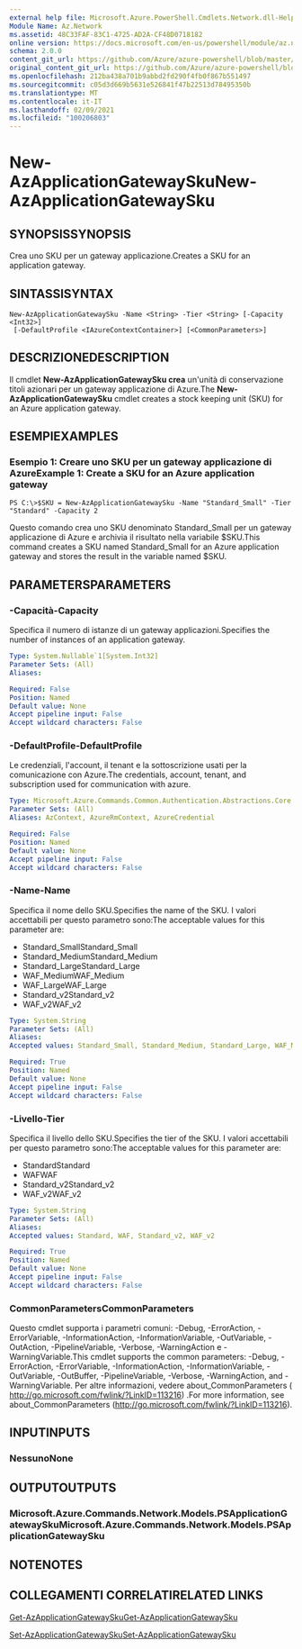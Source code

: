 ```yaml
---
external help file: Microsoft.Azure.PowerShell.Cmdlets.Network.dll-Help.xml
Module Name: Az.Network
ms.assetid: 48C33FAF-83C1-4725-AD2A-CF48D0718182
online version: https://docs.microsoft.com/en-us/powershell/module/az.network/new-azapplicationgatewaysku
schema: 2.0.0
content_git_url: https://github.com/Azure/azure-powershell/blob/master/src/Network/Network/help/New-AzApplicationGatewaySku.md
original_content_git_url: https://github.com/Azure/azure-powershell/blob/master/src/Network/Network/help/New-AzApplicationGatewaySku.md
ms.openlocfilehash: 212ba438a701b9abbd2fd290f4fb0f867b551497
ms.sourcegitcommit: c05d3d669b5631e526841f47b22513d78495350b
ms.translationtype: MT
ms.contentlocale: it-IT
ms.lasthandoff: 02/09/2021
ms.locfileid: "100206803"
---
```

# <span data-ttu-id="c3df9-101">New-AzApplicationGatewaySku</span><span class="sxs-lookup"><span data-stu-id="c3df9-101">New-AzApplicationGatewaySku</span></span>

## <span data-ttu-id="c3df9-102">SYNOPSIS</span><span class="sxs-lookup"><span data-stu-id="c3df9-102">SYNOPSIS</span></span>
<span data-ttu-id="c3df9-103">Crea uno SKU per un gateway applicazione.</span><span class="sxs-lookup"><span data-stu-id="c3df9-103">Creates a SKU for an application gateway.</span></span>

## <span data-ttu-id="c3df9-104">SINTASSI</span><span class="sxs-lookup"><span data-stu-id="c3df9-104">SYNTAX</span></span>

```
New-AzApplicationGatewaySku -Name <String> -Tier <String> [-Capacity <Int32>]
 [-DefaultProfile <IAzureContextContainer>] [<CommonParameters>]
```

## <span data-ttu-id="c3df9-105">DESCRIZIONE</span><span class="sxs-lookup"><span data-stu-id="c3df9-105">DESCRIPTION</span></span>
<span data-ttu-id="c3df9-106">Il cmdlet **New-AzApplicationGatewaySku crea** un'unità di conservazione titoli azionari per un gateway applicazione di Azure.</span><span class="sxs-lookup"><span data-stu-id="c3df9-106">The **New-AzApplicationGatewaySku** cmdlet creates a stock keeping unit (SKU) for an Azure application gateway.</span></span>

## <span data-ttu-id="c3df9-107">ESEMPI</span><span class="sxs-lookup"><span data-stu-id="c3df9-107">EXAMPLES</span></span>

### <span data-ttu-id="c3df9-108">Esempio 1: Creare uno SKU per un gateway applicazione di Azure</span><span class="sxs-lookup"><span data-stu-id="c3df9-108">Example 1: Create a SKU for an Azure application gateway</span></span>
```
PS C:\>$SKU = New-AzApplicationGatewaySku -Name "Standard_Small" -Tier "Standard" -Capacity 2
```

<span data-ttu-id="c3df9-109">Questo comando crea uno SKU denominato Standard_Small per un gateway applicazione di Azure e archivia il risultato nella variabile $SKU.</span><span class="sxs-lookup"><span data-stu-id="c3df9-109">This command creates a SKU named Standard_Small for an Azure application gateway and stores the result in the variable named $SKU.</span></span>

## <span data-ttu-id="c3df9-110">PARAMETERS</span><span class="sxs-lookup"><span data-stu-id="c3df9-110">PARAMETERS</span></span>

### <span data-ttu-id="c3df9-111">-Capacità</span><span class="sxs-lookup"><span data-stu-id="c3df9-111">-Capacity</span></span>
<span data-ttu-id="c3df9-112">Specifica il numero di istanze di un gateway applicazioni.</span><span class="sxs-lookup"><span data-stu-id="c3df9-112">Specifies the number of instances of an application gateway.</span></span>

```yaml
Type: System.Nullable`1[System.Int32]
Parameter Sets: (All)
Aliases:

Required: False
Position: Named
Default value: None
Accept pipeline input: False
Accept wildcard characters: False
```

### <span data-ttu-id="c3df9-113">-DefaultProfile</span><span class="sxs-lookup"><span data-stu-id="c3df9-113">-DefaultProfile</span></span>
<span data-ttu-id="c3df9-114">Le credenziali, l'account, il tenant e la sottoscrizione usati per la comunicazione con Azure.</span><span class="sxs-lookup"><span data-stu-id="c3df9-114">The credentials, account, tenant, and subscription used for communication with azure.</span></span>

```yaml
Type: Microsoft.Azure.Commands.Common.Authentication.Abstractions.Core.IAzureContextContainer
Parameter Sets: (All)
Aliases: AzContext, AzureRmContext, AzureCredential

Required: False
Position: Named
Default value: None
Accept pipeline input: False
Accept wildcard characters: False
```

### <span data-ttu-id="c3df9-115">-Name</span><span class="sxs-lookup"><span data-stu-id="c3df9-115">-Name</span></span>
<span data-ttu-id="c3df9-116">Specifica il nome dello SKU.</span><span class="sxs-lookup"><span data-stu-id="c3df9-116">Specifies the name of the SKU.</span></span>
<span data-ttu-id="c3df9-117">I valori accettabili per questo parametro sono:</span><span class="sxs-lookup"><span data-stu-id="c3df9-117">The acceptable values for this parameter are:</span></span>
- <span data-ttu-id="c3df9-118">Standard_Small</span><span class="sxs-lookup"><span data-stu-id="c3df9-118">Standard_Small</span></span>
- <span data-ttu-id="c3df9-119">Standard_Medium</span><span class="sxs-lookup"><span data-stu-id="c3df9-119">Standard_Medium</span></span>
- <span data-ttu-id="c3df9-120">Standard_Large</span><span class="sxs-lookup"><span data-stu-id="c3df9-120">Standard_Large</span></span>
- <span data-ttu-id="c3df9-121">WAF_Medium</span><span class="sxs-lookup"><span data-stu-id="c3df9-121">WAF_Medium</span></span>
- <span data-ttu-id="c3df9-122">WAF_Large</span><span class="sxs-lookup"><span data-stu-id="c3df9-122">WAF_Large</span></span>
- <span data-ttu-id="c3df9-123">Standard_v2</span><span class="sxs-lookup"><span data-stu-id="c3df9-123">Standard_v2</span></span>
- <span data-ttu-id="c3df9-124">WAF_v2</span><span class="sxs-lookup"><span data-stu-id="c3df9-124">WAF_v2</span></span>

```yaml
Type: System.String
Parameter Sets: (All)
Aliases:
Accepted values: Standard_Small, Standard_Medium, Standard_Large, WAF_Medium, WAF_Large, Standard_v2, WAF_v2

Required: True
Position: Named
Default value: None
Accept pipeline input: False
Accept wildcard characters: False
```

### <span data-ttu-id="c3df9-125">-Livello</span><span class="sxs-lookup"><span data-stu-id="c3df9-125">-Tier</span></span>
<span data-ttu-id="c3df9-126">Specifica il livello dello SKU.</span><span class="sxs-lookup"><span data-stu-id="c3df9-126">Specifies the tier of the SKU.</span></span>
<span data-ttu-id="c3df9-127">I valori accettabili per questo parametro sono:</span><span class="sxs-lookup"><span data-stu-id="c3df9-127">The acceptable values for this parameter are:</span></span>
- <span data-ttu-id="c3df9-128">Standard</span><span class="sxs-lookup"><span data-stu-id="c3df9-128">Standard</span></span>
- <span data-ttu-id="c3df9-129">WAF</span><span class="sxs-lookup"><span data-stu-id="c3df9-129">WAF</span></span>
- <span data-ttu-id="c3df9-130">Standard_v2</span><span class="sxs-lookup"><span data-stu-id="c3df9-130">Standard_v2</span></span>
- <span data-ttu-id="c3df9-131">WAF_v2</span><span class="sxs-lookup"><span data-stu-id="c3df9-131">WAF_v2</span></span>

```yaml
Type: System.String
Parameter Sets: (All)
Aliases:
Accepted values: Standard, WAF, Standard_v2, WAF_v2

Required: True
Position: Named
Default value: None
Accept pipeline input: False
Accept wildcard characters: False
```

### <span data-ttu-id="c3df9-132">CommonParameters</span><span class="sxs-lookup"><span data-stu-id="c3df9-132">CommonParameters</span></span>
<span data-ttu-id="c3df9-133">Questo cmdlet supporta i parametri comuni: -Debug, -ErrorAction, -ErrorVariable, -InformationAction, -InformationVariable, -OutVariable, -OutAction, -PipelineVariable, -Verbose, -WarningAction e -WarningVariable.</span><span class="sxs-lookup"><span data-stu-id="c3df9-133">This cmdlet supports the common parameters: -Debug, -ErrorAction, -ErrorVariable, -InformationAction, -InformationVariable, -OutVariable, -OutBuffer, -PipelineVariable, -Verbose, -WarningAction, and -WarningVariable.</span></span> <span data-ttu-id="c3df9-134">Per altre informazioni, vedere about_CommonParameters ( http://go.microsoft.com/fwlink/?LinkID=113216) .</span><span class="sxs-lookup"><span data-stu-id="c3df9-134">For more information, see about_CommonParameters (http://go.microsoft.com/fwlink/?LinkID=113216).</span></span>

## <span data-ttu-id="c3df9-135">INPUT</span><span class="sxs-lookup"><span data-stu-id="c3df9-135">INPUTS</span></span>

### <span data-ttu-id="c3df9-136">Nessuno</span><span class="sxs-lookup"><span data-stu-id="c3df9-136">None</span></span>

## <span data-ttu-id="c3df9-137">OUTPUT</span><span class="sxs-lookup"><span data-stu-id="c3df9-137">OUTPUTS</span></span>

### <span data-ttu-id="c3df9-138">Microsoft.Azure.Commands.Network.Models.PSApplicationGatewaySku</span><span class="sxs-lookup"><span data-stu-id="c3df9-138">Microsoft.Azure.Commands.Network.Models.PSApplicationGatewaySku</span></span>

## <span data-ttu-id="c3df9-139">NOTE</span><span class="sxs-lookup"><span data-stu-id="c3df9-139">NOTES</span></span>

## <span data-ttu-id="c3df9-140">COLLEGAMENTI CORRELATI</span><span class="sxs-lookup"><span data-stu-id="c3df9-140">RELATED LINKS</span></span>

[<span data-ttu-id="c3df9-141">Get-AzApplicationGatewaySku</span><span class="sxs-lookup"><span data-stu-id="c3df9-141">Get-AzApplicationGatewaySku</span></span>](./Get-AzApplicationGatewaySku.md)

[<span data-ttu-id="c3df9-142">Set-AzApplicationGatewaySku</span><span class="sxs-lookup"><span data-stu-id="c3df9-142">Set-AzApplicationGatewaySku</span></span>](./Set-AzApplicationGatewaySku.md)


